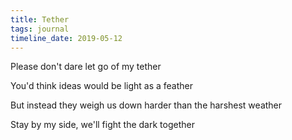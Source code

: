 ```yaml
---
title: Tether
tags: journal
timeline_date: 2019-05-12
---
```


Please don't dare let go of my tether

You'd think ideas would be light as a feather

But instead they weigh us down harder than the harshest weather

Stay by my side, we'll fight the dark together
